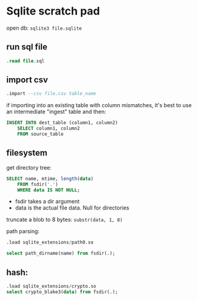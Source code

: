 # Sqlite scratch pad

open db: `sqlite3 file.sqlite`

## run sql file

```sql
.read file.sql
```

## import csv

```sql
.import --csv file.csv table_name
```

if importing into an existing table with column mismatches, it's best to use an intermediate
"ingest" table and then:

```sql
INSERT INTO dest_table (column1, column2) 
    SELECT column1, column2 
    FROM source_table
```

## filesystem

get directory tree:
```sql
SELECT name, mtime, length(data) 
    FROM fsdir('.')
    WHERE data IS NOT NULL;
```
- fsdir takes a dir argument
- data is the actual file data. Null for directories

truncate a blob to 8 bytes: `substr(data, 1, 8)`

path parsing:

```sql
.load sqlite_extensions/path0.so 

select path_dirname(name) from fsdir(.);
```

## hash:
```sql
.load sqlite_extensions/crypto.so 
select crypto_blake3(data) from fsdir(.);
```
